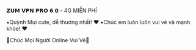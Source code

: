 𝗭𝗨𝗠 𝗩𝗣𝗡 𝗣𝗥𝗢 𝟲.𝟬 - 4G MIỄN PHÍ

▪️Quỳnh Mụi cute, dễ thương nhất!  ♥ 
▪️Chúc em luôn luôn vui vẻ và mạnh khỏe!  ♥ 

💓Chúc Mọi Người Online Vui Vẻ💓 


